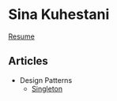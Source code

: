 # Sina Kuhestani

[Resume](https://github.com/sinakuhestani/sinakuhestani/blob/main/RESUME.md)

## Articles

* Design Patterns
    * [Singleton](https://github.com/sinakuhestani/sinakuhestani/blob/main/Design%20Patterns/Singleton.md)
